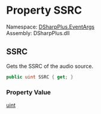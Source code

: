 # Property SSRC

Namespace: [DSharpPlus.EventArgs](DSharpPlus.EventArgs.md)  
Assembly: DSharpPlus.dll

## <a id="DSharpPlus_EventArgs_UserSpeakingEventArgs_SSRC"></a>SSRC

Gets the SSRC of the audio source.

```csharp
public uint SSRC { get; }
```

### Property Value

[uint](https://learn.microsoft.com/dotnet/api/system.uint32)

